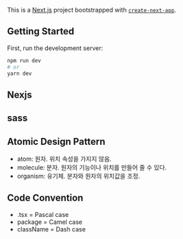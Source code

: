 This is a [Next.js](https://nextjs.org/) project bootstrapped with [`create-next-app`](https://github.com/vercel/next.js/tree/canary/packages/create-next-app).

## Getting Started

First, run the development server:

```bash
npm run dev
# or
yarn dev
```

## Nexjs
## sass
## Atomic Design Pattern
* atom: 원자. 위치 속성을 가지지 않음.
* molecule: 분자. 원자의 기능이나 위치를 만들어 줄 수 있다.
* organism: 유기체. 분자와 원자의 위치값을 조정.

## Code Convention
* .tsx = Pascal case
* package = Camel case
* className = Dash case